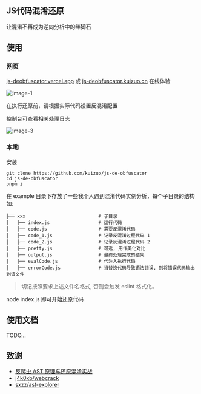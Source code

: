 ## JS代码混淆还原

让混淆不再成为逆向分析中的绊脚石

## 使用

### 网页

[js-deobfuscator.vercel.app](https://js-deobfuscator.vercel.app/) 或 [js-deobfuscator.kuizuo.cn](https://js-deobfuscator.kuizuo.cn/) 在线体验

![image-1](./images/1.png)

在执行还原前，请根据实际代码设置反混淆配置

控制台可查看相关处理日志

![image-3](./images/3.png)

### 本地

安装

```
git clone https://github.com/kuizuo/js-de-obfuscator
cd js-de-obfuscator
pnpm i
```

在 example 目录下存放了一些我个人遇到混淆代码实例分析，每个子目录的结构如:

```
├── xxx                           # 子目录
│   ├── index.js                  # 运行代码
│   ├── code.js                   # 需要反混淆代码
│   ├── code_1.js                 # 记录反混淆过程代码 1
│   ├── code_2.js                 # 记录反混淆过程代码 2
│   ├── pretty.js                 # 可选, 用作美化对比
│   ├── output.js                 # 最终处理完成的结果
│   ├── evalCode.js               # 代注入执行代码
│   ├── errorCode.js              # 当替换代码导致语法错误, 则将错误代码输出到该文件
```

> 切记按照要求上述文件名格式, 否则会触发 eslint 格式化。

node index.js 即可开始还原代码

## 使用文档

TODO...

## 致谢

- [反爬虫 AST 原理与还原混淆实战](https://book.douban.com/subject/35575838/)
- [j4k0xb/webcrack](https://github.com/j4k0xb/webcrack)
- [sxzz/ast-explorer](https://github.com/sxzz/ast-explorer)

